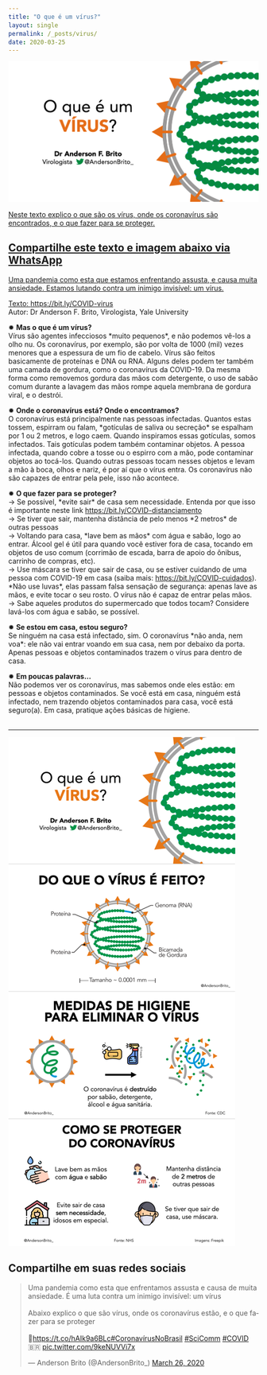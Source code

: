 ```yaml
---
title: "O que é um vírus?"
layout: single
permalink: /_posts/virus/
date: 2020-03-25
---
```


<a href="https://bit.ly/COVID-virus"><img src="/assets/images/virus-cover.png" width="700">

Neste texto explico o que são os vírus, onde os coronavírus são encontrados, e o que fazer para se proteger.

## Compartilhe este texto e imagem abaixo via WhatsApp

Uma pandemia como esta que estamos enfrentando assusta, e causa muita ansiedade. Estamos lutando contra um inimigo invisível: um vírus.

Texto: <https://bit.ly/COVID-virus><br>
Autor: Dr Anderson F. Brito, Virologista, Yale University

✹ **Mas o que é um vírus?**<br />
Vírus são agentes infecciosos \*muito pequenos\*, e não podemos vê-los a olho nu. Os coronavírus, por exemplo, são por volta de 1000 (mil) vezes menores que a espessura de um fio de cabelo. Vírus são feitos basicamente de proteínas e DNA ou RNA. Alguns deles podem ter também uma camada de gordura, como o coronavírus da COVID-19. Da mesma forma como removemos gordura das mãos com detergente, o uso de sabão comum durante a lavagem das mãos rompe aquela membrana de gordura viral, e o destrói.

✹ **Onde o coronavírus está? Onde o encontramos?**<br />
O coronavírus está principalmente nas pessoas infectadas. Quantos estas tossem, espirram ou falam, \*gotículas de saliva ou secreção\* se espalham por 1 ou 2 metros, e logo caem. Quando inspiramos essas gotículas, somos infectados. Tais gotículas podem também contaminar objetos. A pessoa infectada, quando cobre a tosse ou o espirro com a mão, pode contaminar objetos ao tocá-los. Quando outras pessoas tocam nesses objetos e levam a mão à boca, olhos e nariz, é por aí que o vírus entra. Os coronavírus não são capazes de entrar pela pele, isso não acontece.

✹ **O que fazer para se proteger?**<br />
→ Se possível, \*evite sair\* de casa sem necessidade. Entenda por que isso é importante neste link <https://bit.ly/COVID-distanciamento><br />
→ Se tiver que sair, mantenha distância de pelo menos \*2 metros\* de outras pessoas<br />
→ Voltando para casa, \*lave bem as mãos\* com água e sabão, logo ao entrar. Álcool gel é útil para quando você estiver fora de casa, tocando em objetos de uso comum (corrimão de escada, barra de apoio do ônibus, carrinho de compras, etc).<br />
→ Use máscara se tiver que sair de casa, ou se estiver cuidando de uma pessoa com COVID-19 em casa (saiba mais: https://bit.ly/COVID-cuidados). \*Não use luvas\*, elas passam falsa sensação de segurança: apenas lave as mãos, e evite tocar o seu rosto. O vírus não é capaz de entrar pelas mãos.<br />
→ Sabe aqueles produtos do supermercado que todos tocam? Considere lavá-los com água e sabão, se possível.

✹ **Se estou em casa, estou seguro?**<br />
Se ninguém na casa está infectado, sim. O coronavírus \*não anda, nem voa\*: ele não vai entrar voando em sua casa, nem por debaixo da porta. Apenas pessoas e objetos contaminados trazem o vírus para dentro de casa.

✹ **Em poucas palavras...**<br />
Não podemos ver os coronavírus, mas sabemos onde eles estão: em pessoas e objetos contaminados. Se você está em casa, ninguém está infectado, nem trazendo objetos contaminados para casa, você está seguro(a). Em casa, pratique ações básicas de higiene.<br />
<br />

***

<img src="/assets/images/virus-zap.png">


## Compartilhe em suas redes sociais
<blockquote class="twitter-tweet"><p lang="pt" dir="ltr">Uma pandemia como esta que enfrentamos assusta e causa de muita ansiedade. É uma luta contra um inimigo invisível: um vírus<br><br>Abaixo explico o que são vírus, onde os coronavírus estão, e o que fazer para se proteger<br><br>🔗<a href="https://t.co/hAIk9a6BLc">https://t.co/hAIk9a6BLc</a><a href="https://twitter.com/hashtag/Coronav%C3%ADrusNoBrasil?src=hash&amp;ref_src=twsrc%5Etfw">#CoronavírusNoBrasil</a> <a href="https://twitter.com/hashtag/SciComm?src=hash&amp;ref_src=twsrc%5Etfw">#SciComm</a> <a href="https://twitter.com/hashtag/COVID?src=hash&amp;ref_src=twsrc%5Etfw">#COVID</a>🇧🇷 <a href="https://t.co/9keNUVVi7x">pic.twitter.com/9keNUVVi7x</a></p>&mdash; Anderson Brito (@AndersonBrito_) <a href="https://twitter.com/AndersonBrito_/status/1242979188526796800?ref_src=twsrc%5Etfw">March 26, 2020</a></blockquote> <script async src="https://platform.twitter.com/widgets.js" charset="utf-8"></script>
